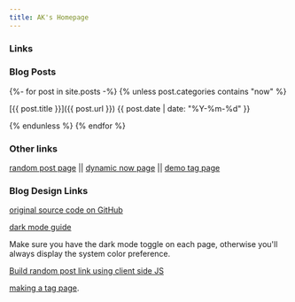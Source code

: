 ```yaml
---
title: AK's Homepage
--- 
```


### Links

### Blog Posts 

{%- for post in site.posts -%}
{% unless post.categories contains "now" %}

[{{ post.title }}]({{ post.url }}) {{ post.date | date: "%Y-%m-%d" }}

{% endunless %}
{% endfor %}

### Other links

[random post page](/random) || [dynamic now page](/now) || [demo tag page](/tags)

### Blog Design Links

[original source code on GitHub](https://github.com/derekkedziora/jekyll-demo) 

[dark mode guide](https://derekkedziora.com/blog/dark-mode-revisited) 

Make sure you have the dark mode toggle on each page, otherwise you'll always display the system color preference.

[Build random post link using client side JS](https://derekkedziora.com/blog/Getting-Random-Post-in-Jekyll) 

[making a tag page](https://derekkedziora.com/blog/tag-page-jekyll).